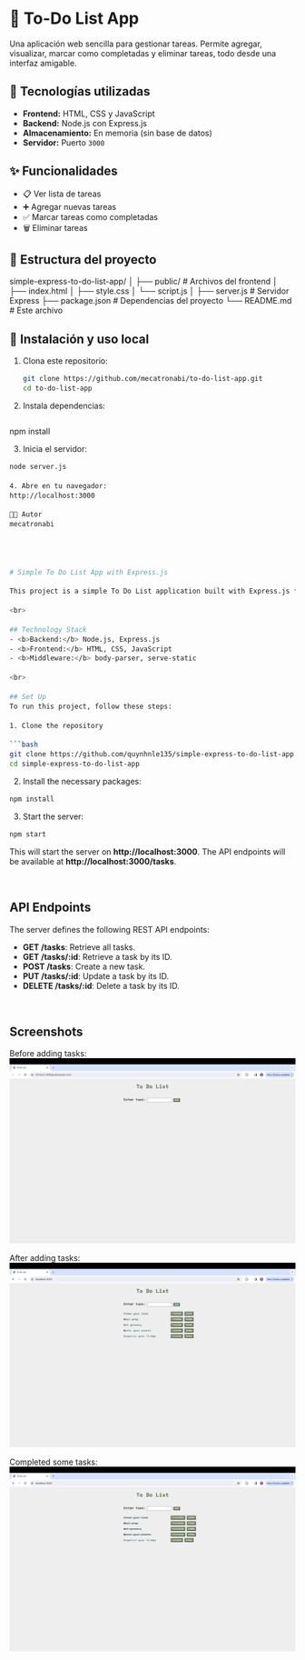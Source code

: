 # 📝 To-Do List App

Una aplicación web sencilla para gestionar tareas. Permite agregar, visualizar, marcar como completadas y eliminar tareas, todo desde una interfaz amigable.

## 🚀 Tecnologías utilizadas

- **Frontend:** HTML, CSS y JavaScript
- **Backend:** Node.js con Express.js
- **Almacenamiento:** En memoria (sin base de datos)
- **Servidor:** Puerto `3000`

## ✨ Funcionalidades

- 📋 Ver lista de tareas
- ➕ Agregar nuevas tareas
- ✅ Marcar tareas como completadas
- 🗑️ Eliminar tareas

## 📁 Estructura del proyecto

simple-express-to-do-list-app/
│
├── public/ # Archivos del frontend
│ ├── index.html
│ ├── style.css
│ └── script.js
│
├── server.js # Servidor Express
├── package.json # Dependencias del proyecto
└── README.md # Este archivo


## 🔧 Instalación y uso local

1. Clona este repositorio:
   ```bash
   git clone https://github.com/mecatronabi/to-do-list-app.git
   cd to-do-list-app
   
2. Instala dependencias:
   ```bash
  npm install
  
3. Inicia el servidor:
  ```bash
  node server.js

4. Abre en tu navegador:
  http://localhost:3000

🧑‍💻 Autor
  mecatronabi




# Simple To Do List App with Express.js

This project is a simple To Do List application built with Express.js for the backend and plain JavaScript, HTML, and CSS for the frontend. It allows users to create, view, update, and delete tasks. The application serves as a basic example of how to integrate a frontend with a backend using an API.

<br>

## Technology Stack
- <b>Backend:</b> Node.js, Express.js
- <b>Frontend:</b> HTML, CSS, JavaScript
- <b>Middleware:</b> body-parser, serve-static

<br>

## Set Up
To run this project, follow these steps:

1. Clone the repository

```bash
git clone https://github.com/quynhnle135/simple-express-to-do-list-app.git
cd simple-express-to-do-list-app
```

2. Install the necessary packages:

```bash
npm install
```

3. Start the server:

```bash
npm start
```

This will start the server on <b>http://localhost:3000</b>. The API endpoints will be available at <b>http://localhost:3000/tasks</b>.

<br>

## API Endpoints
The server defines the following REST API endpoints:

- <b>GET /tasks</b>: Retrieve all tasks.
- <b>GET /tasks/:id</b>: Retrieve a task by its ID.
- <b>POST /tasks</b>: Create a new task.
- <b>PUT /tasks/:id</b>: Update a task by its ID.
- <b>DELETE /tasks/:id</b>: Delete a task by its ID.

<br>

## Screenshots

Before adding tasks:
![before](screenshots/before_adding_tasks.png)

After adding tasks:
![after](screenshots/after_adding_tasks.png)

Completed some tasks:
![completed](screenshots/completed_some_tasks.png)
